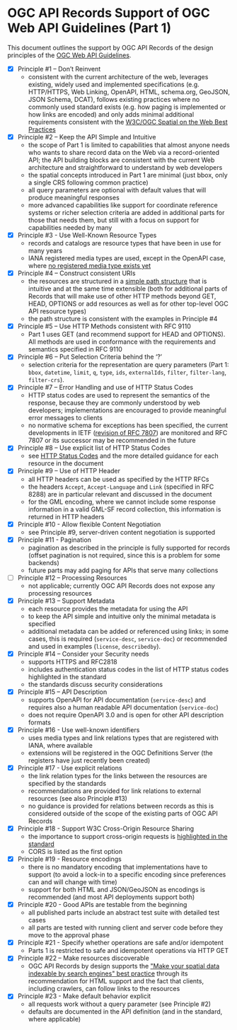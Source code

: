 # OGC API Records Support of OGC Web API Guidelines (Part 1)

This document outlines the support by OGC API Records of the design principles of the [OGC Web API Guidelines](https://github.com/opengeospatial/OGC-Web-API-Guidelines).

- [x] Principle #1 – Don’t Reinvent
  - consistent with the current architecture of the web, leverages existing, widely used and implemented specifications (e.g. HTTP/HTTPS, Web Linking, OpenAPI, HTML, schema.org, GeoJSON, JSON Schema, DCAT), follows existing practices where no commonly used standard exists (e.g. how paging is implemented or how links are encoded) and only adds minimal additional requirements consistent with the [W3C/OGC Spatial on the Web Best Practices](https://www.w3.org/TR/sdw-bp/)
- [x] Principle #2 – Keep the API Simple and Intuitive
  - the scope of Part 1 is limited to capabilities that almost anyone needs who wants to share record data on the Web via a record-oriented API; the API building blocks are consistent with the current Web architecture and straightforward to understand by web developers
  - the spatial concepts introduced in Part 1 are minimal (just bbox, only a single CRS following common practice)
  - all query parameters are optional with default values that will produce meaningful responses
  - more advanced capabilities like support for coordinate reference systems or richer selection criteria are added in additional parts for those that needs them, but still with a focus on support for capabilities needed by many
- [x] Principle #3 - Use Well-Known Resource Types
  - records and catalogs are resource types that have been in use for many years
  - IANA registered media types are used, except in the OpenAPI case, where [no registered media type exists yet](https://github.com/OAI/OpenAPI-Specification/issues/110)
- [x] Principle #4 – Construct consistent URIs
  - the resources are structured in a [simple path structure](https://docs.ogc.org/is/20-004r1/20-004r1.html) that is intuitive and at the same time extensible (both for additional parts of Records that will make use of other HTTP methods beyond GET, HEAD, OPTIONS or add resources as well as for other top-level OGC API resource types)
  - the path structure is consistent with the examples in Principle #4
- [x] Principle #5 – Use HTTP Methods consistent with RFC 9110
  - Part 1 uses GET (and recommend support for HEAD and OPTIONS). All methods are used in conformance with the requirements and semantics specified in RFC 9110
- [x] Principle #6 – Put Selection Criteria behind the ‘?’
  - selection criteria for the representation are query parameters (Part 1: `bbox`, `datetime`, `limit`, `q`, `type`, `ids`, `externalIds`, `filter`, `filter-lang`, `filter-crs`).
- [x] Principle #7 – Error Handling and use of HTTP Status Codes
  - HTTP status codes are used to represent the semantics of the response, because they are commonly understood by web developers; implementations are encouraged to provide meaningful error messages to clients
  - no normative schema for exceptions has been specified, the current developments in IETF ([revision of RFC 7807](https://github.com/ietf-wg-httpapi/rfc7807bis)) are monitored and RFC 7807 or its successor may be recommended in the future
- [x] Principle #8 – Use explicit list of HTTP Status Codes
  - see [HTTP Status Codes](https://docs.ogc.org/is/17-069r3/17-069r3.html#http_status_codes) and the more detailed guidance for each resource in the document
- [x] Principle #9 – Use of HTTP Header
  - all HTTP headers can be used as specified by the HTTP RFCs
  - the headers `Accept`, `Accept-Language` and `Link` (specified in RFC 8288) are in particular relevant and discussed in the document
  - for the GML encoding, where we cannot include some response information in a valid GML-SF record collection, this information is returned in HTTP headers
- [x] Principle #10 - Allow flexible Content Negotiation
  - see Principle #9, server-driven content negotiation is supported
- [x] Principle #11 - Pagination
  - pagination as described in the principle is fully supported for records (offset pagination is not required, since this is a problem for some backends)
  - future parts may add paging for APIs that serve many collections
- [ ] Principle #12 – Processing Resources
  - not applicable; currently OGC API Records does not expose any processing resources
- [x] Principle #13 – Support Metadata
  - each resource provides the metadata for using the API
  - to keep the API simple and intuitive only the minimal metadata is specified
  - additional metadata can be added or referenced using links; in some cases, this is required (`service-desc`, `service-doc`) or recommended and used in examples (`license`, `describedby`).
- [x] Principle #14 – Consider your Security needs
  - supports HTTPS and RFC2818
  - includes authentication status codes in the list of HTTP status codes highlighted in the standard
  - the standards discuss security considerations
- [x] Principle #15 – API Description
  - supports OpenAPI for API documentation (`service-desc`) and requires also a human readable API documentation (`service-doc`)
  - does not require OpenAPI 3.0 and is open for other API description formats
- [x] Principle #16 - Use well-known identifiers
  - uses media types and link relations types that are registered with IANA, where available
  - extensions will be registered in the OGC Definitions Server (the registers have just recently been created)
- [x] Principle #17 - Use explicit relations
  - the link relation types for the links between the resources are specified by the standards
  - recommendations are provided for link relations to external resources (see also Principle #13)
  - no guidance is provided for relations between records as this is considered outside of the scope of the existing parts of OGC API Records
- [x] Principle #18 - Support W3C Cross-Origin Resource Sharing
  - the importance to support cross-origin requests is [highlighted in the standard](https://docs.ogc.org/is/17-069r3/17-069r3.html#cross_origin)
  - CORS is listed as the first option
- [x] Principle #19 - Resource encodings
  - there is no mandatory encoding that implementations have to support (to avoid a lock-in to a specific encoding since preferences can and will change with time)
  - support for both HTML and JSON/GeoJSON as encodings is recommended (and most API deployments support both)
- [x] Principle #20 - Good APIs are testable from the beginning
  - all published parts include an abstract test suite with detailed test cases
  - all parts are tested with running client and server code before they move to the approval phase
- [x] Principle #21 - Specify whether operations are safe and/or idempotent
  - Parts 1 is restricted to safe and idempotent operations via HTTP GET
- [x] Principle #22 – Make resources discoverable
  - OGC API Records by design supports the ["Make your spatial data indexable by search engines" best practice](https://www.w3.org/TR/sdw-bp/#indexable-by-search-engines) through its recommendation for HTML support and the fact that clients, including crawlers, can follow links to the resources
- [x] Principle #23 - Make default behavior explicit
  - all requests work without a query parameter (see Principle #2)
  - defaults are documented in the API definition (and in the standard, where applicable)
